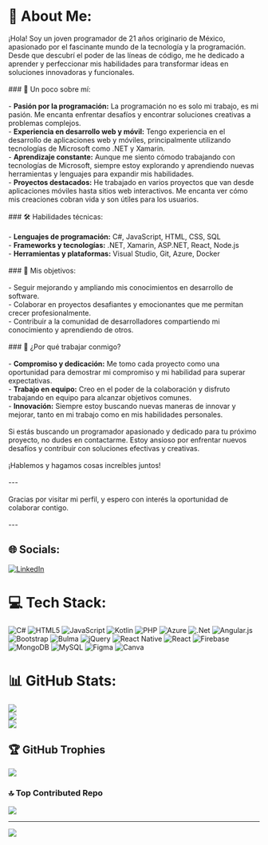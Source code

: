 # 💫 About Me:
¡Hola! Soy un joven programador de 21 años originario de México, apasionado por el fascinante mundo de la tecnología y la programación. Desde que descubrí el poder de las líneas de código, me he dedicado a aprender y perfeccionar mis habilidades para transformar ideas en soluciones innovadoras y funcionales.<br><br>### 🌟 Un poco sobre mí:<br><br>- **Pasión por la programación:** La programación no es solo mi trabajo, es mi pasión. Me encanta enfrentar desafíos y encontrar soluciones creativas a problemas complejos.<br>- **Experiencia en desarrollo web y móvil:** Tengo experiencia en el desarrollo de aplicaciones web y móviles, principalmente utilizando tecnologías de Microsoft como .NET y Xamarin. <br>- **Aprendizaje constante:** Aunque me siento cómodo trabajando con tecnologías de Microsoft, siempre estoy explorando y aprendiendo nuevas herramientas y lenguajes para expandir mis habilidades.<br>- **Proyectos destacados:** He trabajado en varios proyectos que van desde aplicaciones móviles hasta sitios web interactivos. Me encanta ver cómo mis creaciones cobran vida y son útiles para los usuarios.<br><br>### 🛠️ Habilidades técnicas:<br><br>- **Lenguajes de programación:** C#, JavaScript, HTML, CSS, SQL<br>- **Frameworks y tecnologías:** .NET, Xamarin, ASP.NET, React, Node.js<br>- **Herramientas y plataformas:** Visual Studio, Git, Azure, Docker<br><br>### 🎯 Mis objetivos:<br><br>- Seguir mejorando y ampliando mis conocimientos en desarrollo de software.<br>- Colaborar en proyectos desafiantes y emocionantes que me permitan crecer profesionalmente.<br>- Contribuir a la comunidad de desarrolladores compartiendo mi conocimiento y aprendiendo de otros.<br><br>### 🚀 ¿Por qué trabajar conmigo?<br><br>- **Compromiso y dedicación:** Me tomo cada proyecto como una oportunidad para demostrar mi compromiso y mi habilidad para superar expectativas.<br>- **Trabajo en equipo:** Creo en el poder de la colaboración y disfruto trabajando en equipo para alcanzar objetivos comunes.<br>- **Innovación:** Siempre estoy buscando nuevas maneras de innovar y mejorar, tanto en mi trabajo como en mis habilidades personales.<br><br>Si estás buscando un programador apasionado y dedicado para tu próximo proyecto, no dudes en contactarme. Estoy ansioso por enfrentar nuevos desafíos y contribuir con soluciones efectivas y creativas.<br><br>¡Hablemos y hagamos cosas increíbles juntos!<br><br>---<br><br>Gracias por visitar mi perfil, y espero con interés la oportunidad de colaborar contigo.<br><br>---


## 🌐 Socials:
[![LinkedIn](https://img.shields.io/badge/LinkedIn-%230077B5.svg?logo=linkedin&logoColor=white)](https://linkedin.com/in/www.linkedin.com/in/david-gonzalez-amaro-75129b255) 

# 💻 Tech Stack:
![C#](https://img.shields.io/badge/c%23-%23239120.svg?style=for-the-badge&logo=csharp&logoColor=white) ![HTML5](https://img.shields.io/badge/html5-%23E34F26.svg?style=for-the-badge&logo=html5&logoColor=white) ![JavaScript](https://img.shields.io/badge/javascript-%23323330.svg?style=for-the-badge&logo=javascript&logoColor=%23F7DF1E) ![Kotlin](https://img.shields.io/badge/kotlin-%237F52FF.svg?style=for-the-badge&logo=kotlin&logoColor=white) ![PHP](https://img.shields.io/badge/php-%23777BB4.svg?style=for-the-badge&logo=php&logoColor=white) ![Azure](https://img.shields.io/badge/azure-%230072C6.svg?style=for-the-badge&logo=microsoftazure&logoColor=white) ![.Net](https://img.shields.io/badge/.NET-5C2D91?style=for-the-badge&logo=.net&logoColor=white) ![Angular.js](https://img.shields.io/badge/angular.js-%23E23237.svg?style=for-the-badge&logo=angularjs&logoColor=white) ![Bootstrap](https://img.shields.io/badge/bootstrap-%238511FA.svg?style=for-the-badge&logo=bootstrap&logoColor=white) ![Bulma](https://img.shields.io/badge/bulma-00D0B1?style=for-the-badge&logo=bulma&logoColor=white) ![jQuery](https://img.shields.io/badge/jquery-%230769AD.svg?style=for-the-badge&logo=jquery&logoColor=white) ![React Native](https://img.shields.io/badge/react_native-%2320232a.svg?style=for-the-badge&logo=react&logoColor=%2361DAFB) ![React](https://img.shields.io/badge/react-%2320232a.svg?style=for-the-badge&logo=react&logoColor=%2361DAFB) ![Firebase](https://img.shields.io/badge/firebase-a08021?style=for-the-badge&logo=firebase&logoColor=ffcd34) ![MongoDB](https://img.shields.io/badge/MongoDB-%234ea94b.svg?style=for-the-badge&logo=mongodb&logoColor=white) ![MySQL](https://img.shields.io/badge/mysql-4479A1.svg?style=for-the-badge&logo=mysql&logoColor=white) ![Figma](https://img.shields.io/badge/figma-%23F24E1E.svg?style=for-the-badge&logo=figma&logoColor=white) ![Canva](https://img.shields.io/badge/Canva-%2300C4CC.svg?style=for-the-badge&logo=Canva&logoColor=white)
# 📊 GitHub Stats:
![](https://github-readme-stats.vercel.app/api?username=DavidG1133&theme=material-palenight&hide_border=false&include_all_commits=false&count_private=false)<br/>
![](https://github-readme-streak-stats.herokuapp.com/?user=DavidG1133&theme=material-palenight&hide_border=false)<br/>
![](https://github-readme-stats.vercel.app/api/top-langs/?username=DavidG1133&theme=material-palenight&hide_border=false&include_all_commits=false&count_private=false&layout=compact)

## 🏆 GitHub Trophies
![](https://github-profile-trophy.vercel.app/?username=DavidG1133&theme=gruvbox&no-frame=false&no-bg=true&margin-w=4)

### 🔝 Top Contributed Repo
![](https://github-contributor-stats.vercel.app/api?username=DavidG1133&limit=5&theme=dark&combine_all_yearly_contributions=true)

---
[![](https://visitcount.itsvg.in/api?id=DavidG1133&icon=0&color=0)](https://visitcount.itsvg.in)

<!-- Proudly created with GPRM ( https://gprm.itsvg.in ) -->
